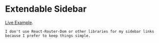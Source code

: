 # Extendable Sidebar

[Live Example](https://extendable-sidebar.netlify.app/).

`I don't use React-Router-Dom or other libraries for my sidebar links because I prefer to keep things simple.`

